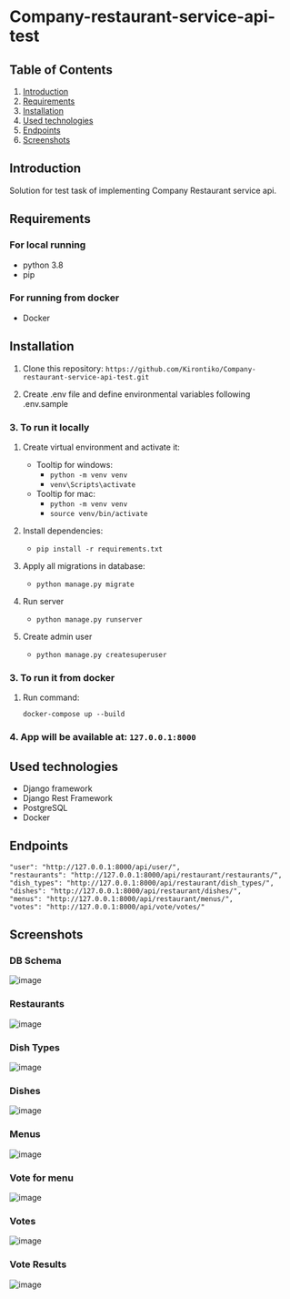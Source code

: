 # Company-restaurant-service-api-test

## Table of Contents
 1. [Introduction](#introduction)
 2. [Requirements](#requirements)
 3. [Installation](#installation)
 4. [Used technologies](#used-technologies)
 5. [Endpoints](#endpoints) 
 6. [Screenshots](#screenshots) 


## Introduction
Solution for test task of implementing
Company Restaurant service api.


## Requirements
### For local running
* python 3.8
* pip

### For running from docker
* Docker

## Installation
1. Clone this repository:
    ```https://github.com/Kirontiko/Company-restaurant-service-api-test.git```

2. Create .env file and define environmental variables following .env.sample
### 3. To run it locally
1. Create virtual environment and activate it:
   * Tooltip for windows:
     - ```python -m venv venv``` 
     - ```venv\Scripts\activate```
   * Tooltip for mac:
     - ```python -m venv venv```
     - ```source venv/bin/activate```

2. Install dependencies:
    - ```pip install -r requirements.txt```
3. Apply all migrations in database:
   - ```python manage.py migrate```
4. Run server
   - ```python manage.py runserver```
5. Create admin user
   - ```python manage.py createsuperuser```

### 3. To run it from docker
1. Run command:
      ```
      docker-compose up --build
      ```
### 4. App will be available at: ```127.0.0.1:8000```


## Used technologies
- Django framework
- Django Rest Framework
- PostgreSQL
- Docker

## Endpoints
    "user": "http://127.0.0.1:8000/api/user/",
    "restaurants": "http://127.0.0.1:8000/api/restaurant/restaurants/",
    "dish_types": "http://127.0.0.1:8000/api/restaurant/dish_types/",
    "dishes": "http://127.0.0.1:8000/api/restaurant/dishes/",
    "menus": "http://127.0.0.1:8000/api/restaurant/menus/",
    "votes": "http://127.0.0.1:8000/api/vote/votes/"

## Screenshots

### DB Schema

![image](https://github.com/Kirontiko/Company-restaurant-service-api-test/assets/90575903/f9293ad5-a20e-4040-91e8-08ed3ba73824)

### Restaurants

![image](https://github.com/Kirontiko/Company-restaurant-service-api-test/assets/90575903/cd5b55e4-6319-4b56-bd45-08c006a1c2c1)

### Dish Types
![image](https://github.com/Kirontiko/Company-restaurant-service-api-test/assets/90575903/63893bdc-7405-47e0-b161-d6c9e0357450)

### Dishes
![image](https://github.com/Kirontiko/Company-restaurant-service-api-test/assets/90575903/58a602ff-3340-4962-9593-a196aa0a8de1)

### Menus
![image](https://github.com/Kirontiko/Company-restaurant-service-api-test/assets/90575903/bfeea9fb-82b8-444e-88b9-7b8bb9e9c361)

### Vote for menu
![image](https://github.com/Kirontiko/Company-restaurant-service-api-test/assets/90575903/ef21dafe-f7fb-49a1-a897-8d704d1d46ac)

### Votes
![image](https://github.com/Kirontiko/Company-restaurant-service-api-test/assets/90575903/62234209-3693-4016-8a9c-dbeaf5b715f4)

### Vote Results
![image](https://github.com/Kirontiko/Company-restaurant-service-api-test/assets/90575903/1fe85300-c30b-4bc8-bf93-3338ef93c8ce)
